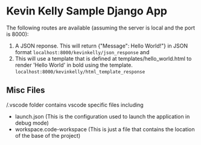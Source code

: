 # Kevin Kelly Sample Django App

The following routes are available (assuming the server is local and the port is 8000):
1. A JSON reponse. This will return {"Message": Hello World!"} in JSON format
```localhost:8000/kevinkelly/json_response```
and
2. This will use a template that is defined at templates/hello_world.html to render 'Hello World' in bold using the template.
```localhost:8000/kevinkelly/html_template_response```

## Misc Files
/.vscode folder contains vscode specific files including
- launch.json (This is the configuration used to launch the application in debug mode)
- workspace.code-workspace (This is just a file that contains the location of the base of the project)
